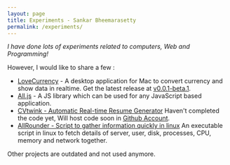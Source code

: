 ```yaml
---
layout: page
title: Experiments - Sankar Bheemarasetty
permalink: /experiments/
---
```


_I have done lots of experiments related to computers, Web and Programming!_

However, I would like to share a few :

* [LoveCurrency](http://www.learnsomuch.com/LoveCurrency) - A desktop application for Mac to convert currency and show data in realtime. Get the latest release at [v0.0.1-beta.1](https://github.com/learnsomuch/LoveCurrency/releases).
* [All.js](http://all.js.org) - A JS library which can be used for any JavaScript based application.
* [CVtwink - Automatic Real-time Resume Generator](http://learnsomuch.com/cvtwink/v2/index.html#/)
Haven't completed the code yet, Will host code soon in [Github Account](https://github.com/learnsomuch).
* [AllRounder - Script to gather information quickly in linux](https://github.com/learnsomuch/AllRounder)
An executable script in linux to fetch details of server, user, disk, processes, CPU, memory and network together.

Other projects are outdated and not used anymore.
